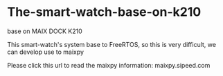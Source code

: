 # The-smart-watch-base-on-k210
base on MAIX DOCK K210

This smart-watch's system base to FreeRTOS, so this is very difficult, we can develop use to maixpy

Please click this url to read the maixpy information: maixpy.sipeed.com
